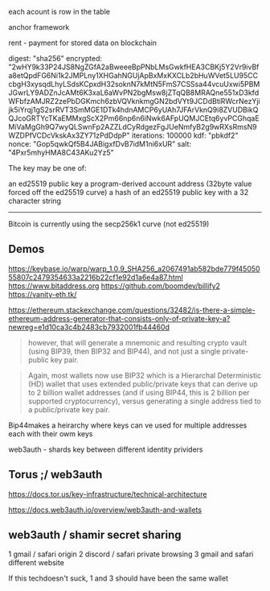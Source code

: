 each acount is row in the table

anchor framework

rent - payment for stored data on blockchain

digest: "sha256"
encrypted: "2wHY9k33P24JS8NgZGfA2aBweeeBpPNbLMsGwkfHEA3CBKj5Y2Vr9ivBfa8etQpdFG6Ni1k2JMPLny1XHGahNGUjApBxMxKXCLb2bHuWVet5LU95CCcbgH3xysqdLhyLSdsKCpxdH32soknN7kMtN5FmS7CSSsa44vcuUxwi5PBMJGwrLY9ADZnJcAMt6K3xaL6aWvPN2bgMsw8jZTqQB8MRAQne551xD3kfdWFbfzAMJRZ2zePbDGKmch6zbVQVknkmgGN2bdVYt9JCDdBtiRWcrNezYjijk5iYrqj1gS2srRVT3SmMGE1DTk4hdnAMCP6yUAh7JFArVknQ9i8ZVUDBikQQJcoGRTYcTKaEMMxgScX2Pm66np6n6iNwk6AFpUQMJCEtq6yvPCGhqaEMiVaMgGh9Q7wyQLSwnFp2AZZLdCyRdgezFgJUeNmfyB2g9wRXsRmsN9WZDPfVCDcVkskAx3ZY71zPdDdpP"
iterations: 100000
kdf: "pbkdf2"
nonce: "Gop5qwkQf5B4JABigxfDvB7idM1ni6xUR"
salt: "4Pxr5mhyHMA8C43AKu2Yz5"

The key may be one of:

an ed25519 public key
a program-derived account address (32byte value forced off the ed25519 curve)
a hash of an ed25519 public key with a 32 character string

---

Bitcoin is currently using the secp256k1 curve (not ed25519)

## Demos

https://keybase.io/warp/warp_1.0.9_SHA256_a2067491ab582bde779f4505055807c2479354633a2216b22cf1e92d1a6e4a87.html
https://www.bitaddress.org
https://github.com/boomdev/billify2
https://vanity-eth.tk/

https://ethereum.stackexchange.com/questions/32482/is-there-a-simple-ethereum-address-generator-that-consists-only-of-private-key-a?newreg=e1d10ca3c4b2483cb7932001fb44460d

> however, that will generate a mnemonic and resulting crypto vault (using BIP39, then BIP32 and BIP44), and not just a single private-public key pair.

> Again, most wallets now use BIP32 which is a Hierarchal Deterministic (HD) wallet that uses extended public/private keys that can derive up to 2 billion wallet addresses (and if using BIP44, this is 2 billion per supported cryptocurrency), versus generating a single address tied to a public/private key pair.

Bip44makes a heirarchy where keys can ve used for multiple addresses each with their owm keys

web3auth - shards key between different identity prividers

## Torus ;/ web3auth

https://docs.tor.us/key-infrastructure/technical-architecture

https://docs.web3auth.io/overview/web3auth-and-wallets

## web3auth / shamir secret sharing

1 gmail / safari origin
2 discord / safari private browsing
3 gmail and safari different website

If this techdoesn't suck, 1 and 3 should have been the same wallet
